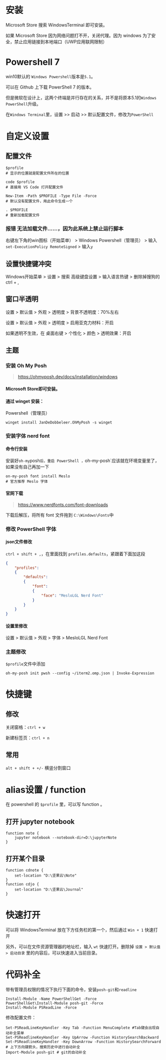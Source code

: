 # 安装

Microsoft Store 搜索 WindowsTerminal 即可安装。

如果 Microsoft Store 因为网络问题打不开，关闭代理。因为 windows 为了安全，禁止应用链接到本地端口（UWP应用联网限制）

# Powershell 7

win10默认的 `Windows Powershell`版本是`5.1`。

可以在 Github 上下载 PowerShell 7 的版本。

但是微软在设计上，这两个终端是并行存在的关系，并不是将原本5.1的`Windows PowerShell`升级。

在`Windows Terminal`里，设置 >> 启动 >> 默认配置文件，修改为`PowerShell`

# 自定义设置

## 配置文件

```shell
$profile
# 显示的位置就是配置文件所在的位置

code $profile
# 直接用 VS Code 打开配置文件

New-Item -Path $PROFILE -Type File -Force
# 默认没有配置文件，用此命令生成一个

. $PROFILE
# 重新加载配置文件
```

### 报错 无法加载文件……，因为此系统上禁止运行脚本

右键左下角的win图标（开始菜单） > Windows Powershell（管理员） > 输入`set-ExecutionPolicy RemoteSigned` > 输入`y`

## 设置快捷键冲突

Windows开始菜单 > 设置 > 搜索 高级键盘设置 > 输入语言热键 > 删除掉搜狗的ctrl + ,

## 窗口半透明

设置 > 默认值 > 外观 > 透明度 > 背景不透明度：70%左右

设置 > 默认值 > 外观 > 透明度 > 启用亚克力材料：开启

如果透明不生效，在 桌面右键 > 个性化 > 颜色 > 透明效果：开启

## 主题

### 安装  Oh My Posh

> https://ohmyposh.dev/docs/installation/windows

#### Microsoft Store即可安装。

#### 通过 winget 安装：

Powershell（管理员）

```shell
winget install JanDeDobbeleer.OhMyPosh -s winget
```

### 安装字体 nerd font

#### 命令行安装

安装好`oh-my`posh`后，重启 PowerShell ，`oh-my-posh`应该就在环境变量里了，如果没有自己再加一下

```shell
on-my-posh font install Meslo
# 官方推荐 Meslo 字体
```

#### 官网下载

> https://www.nerdfonts.com/font-downloads

下载后解压，将所有 font 文件拖到 `C:\Windows\Fonts`中

### 修改 PowerShell 字体

#### json文件修改

`ctrl + shift + ,`，在里面找到 `profiles.defaults`，紧跟着下面加这段

```json
{
    "profiles":
    {
        "defaults":
        {
            "font":
            {
                "face": "MesloLGL Nerd Font"
            }
        }
    }
}
```

#### 设置里修改

设置 > 默认值 > 外观 > 字体 > MesloLGL Nerd Font

### 主题修改

`$profile`文件中添加

```shell
oh-my-posh init pwsh --config ~/iterm2.omp.json | Invoke-Expression
```

# 快捷键

## 修改

关闭窗格：`ctrl + w`

新建标签页：`ctrl + n`

## 常用

`alt + shift + +/-`  横竖分割窗口

# alias设置 / function

在 powershell 的 `$profile` 里，可以写 function 。

## 打开 jupyter notebook

```shell
function note {
    jupyter notebook --notebook-dir=D:\jupyterNote
}
```

## 打开某个目录

```shell
function cdnote {
    set-location "D:\坚果云\Note"
}
function cdjo {
    set-location "D:\坚果云\Journal"
}
```

# 快速打开

可以将 WindowsTerminal 放在下方任务栏的第一个，然后通过 `Win + 1` 快速打开

另外，可以在文件资源管理器的地址栏，输入 `wt` 快速打开。删除掉 `设置 > 默认值 > 启动目录` 里的内容后，可以快速进入当前目录。

# 代码补全

带有管理员权限的情况下执行下面的命令，安装`posh-git`和`readline`

```shell
Install-Module -Name PowerShellGet -Force
PowerShellGet\Install-Module posh-git -Force
Install-Module PSReadLine -Force
```

修改配置文件：

```shell
Set-PSReadLineKeyHandler -Key Tab -Function MenuComplete #Tab键会出现自动补全菜单
Set-PSReadlineKeyHandler -Key UpArrow -Function HistorySearchBackward
Set-PSReadlineKeyHandler -Key DownArrow -Function HistorySearchForward
# 上下方向键箭头，搜索历史中进行自动补全
Import-Module posh-git # git的自动补全
```

